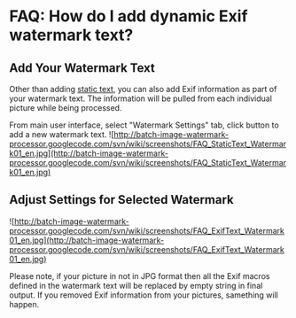 # FAQ: How do I add dynamic Exif watermark text? #
## Add Your Watermark Text ##
Other than adding [static text](FAQ_StaticText_Watermark_en.md), you can also add Exif information as part of your watermark text. The information will be pulled from each individual picture while being processed.

From main user interface, select "Watermark Settings" tab, click button to add a new watermark text.
![http://batch-image-watermark-processor.googlecode.com/svn/wiki/screenshots/FAQ_StaticText_Watermark01_en.jpg](http://batch-image-watermark-processor.googlecode.com/svn/wiki/screenshots/FAQ_StaticText_Watermark01_en.jpg)


## Adjust Settings for Selected Watermark ##
![http://batch-image-watermark-processor.googlecode.com/svn/wiki/screenshots/FAQ_ExifText_Watermark01_en.jpg](http://batch-image-watermark-processor.googlecode.com/svn/wiki/screenshots/FAQ_ExifText_Watermark01_en.jpg)

Please note, if your picture in not in JPG format then all the Exif macros defined in the watermark text will be replaced by empty string in final output. If you removed Exif information from your pictures, samething will happen.